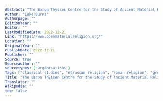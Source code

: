 ```yaml
---
Abstract: "The Baron Thyssen Centre for the Study of Ancient Material Religion is based in the Department of Classical Studies at The Open University. The Centre supports research into the material, visual and other sensory aspects of ancient religions, focusing primarily on the Greek, Etruscan and Roman worlds."
Author: "Luke Burns"
Authorpage: ""
EditionYear: ""
Editor: ""
LastModifiedDate: 2022-12-21
Link: "https://www.openmaterialreligion.org/"
Location: ""
OriginalYear: ""
PublishDate: 2022-12-21
Publisher: ""
Source: true
Sourceauthor: ""
Sourcetypes: ["Organisations"]
Tags: ["classical studies", "etruscan religion", "roman religion", "greek religion", "material religion"]
Title: "The Baron Thyssen Centre for the Study of Ancient Material Religion"
Translator: ""
Wikipedia: ""
toc: false
---
```

